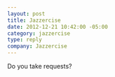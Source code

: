 ```yaml
---
layout: post
title: Jazzercise
date: 2012-12-21 10:42:00 -05:00
category: jazzercise
type: reply
company: Jazzercise
---
```


Do you take requests?
